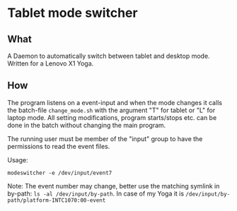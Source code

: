 # Tablet mode switcher

## What

A Daemon to automatically switch between tablet and desktop mode. Written for a Lenovo X1 Yoga.

## How

The program listens on a event-input and when the mode changes it calls the batch-file `change_mode.sh` with the argument "T" for tablet or "L" for laptop mode. All setting modifications, program starts/stops etc. can be done in the batch without changing the main program.

The running user must be member of the "input" group to have the permissions to read the event files.

Usage:

```
modeswitcher -e /dev/input/event7
```

Note:
The event number may change, better use the matching symlink in by-path: `ls -al /dev/input/by-path`. In case of my Yoga it is `/dev/input/by-path/platform-INTC1070:00-event`

